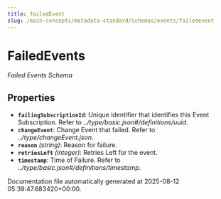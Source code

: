 ```yaml
---
title: failedEvent
slug: /main-concepts/metadata-standard/schemas/events/failedevent
---
```


# FailedEvents

*Failed Events Schema*

## Properties

- **`failingSubscriptionId`**: Unique identifier that identifies this Event Subscription. Refer to *../type/basic.json#/definitions/uuid*.
- **`changeEvent`**: Change Event that failed. Refer to *../type/changeEvent.json*.
- **`reason`** *(string)*: Reason for failure.
- **`retriesLeft`** *(integer)*: Retries Left for the event.
- **`timestamp`**: Time of Failure. Refer to *../type/basic.json#/definitions/timestamp*.


Documentation file automatically generated at 2025-08-12 05:39:47.683420+00:00.
